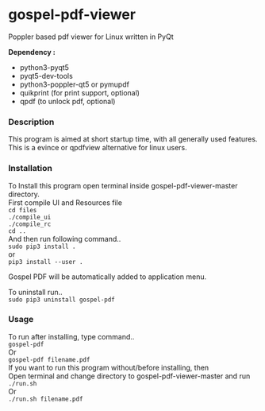 # gospel-pdf-viewer
Poppler based pdf viewer for Linux written in PyQt

**Dependency :**  
* python3-pyqt5  
* pyqt5-dev-tools  
* python3-poppler-qt5 or pymupdf  
* quikprint (for print support, optional)  
* qpdf (to unlock pdf, optional)  

### Description
This program is aimed at short startup time, with all generally used features.  
This is a evince or qpdfview alternative for linux users.

### Installation
To Install this program open terminal inside gospel-pdf-viewer-master directory.  
First compile UI and Resources file  
`cd files`  
`./compile_ui`  
`./compile_rc`  
`cd ..`  
And then run following command..  
`sudo pip3 install .`  
or  
`pip3 install --user .`  

Gospel PDF will be automatically added to application menu.

To uninstall run..  
`sudo pip3 uninstall gospel-pdf`


### Usage
To run after installing, type command..  
  `gospel-pdf`  
Or  
  `gospel-pdf filename.pdf`  
If you want to run this program without/before installing, then  
Open terminal and change directory to gospel-pdf-viewer-master and run  
  `./run.sh`  
Or  
  `./run.sh filename.pdf`  

